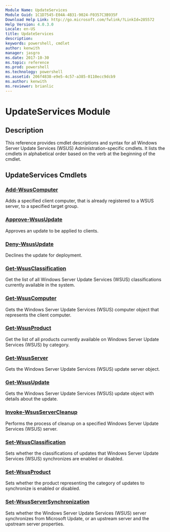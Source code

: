 ```yaml
---
Module Name: UpdateServices
Module Guid: 1C1D7545-E04A-4B31-9024-F0357C3B935F
Download Help Link: http://go.microsoft.com/fwlink/?LinkId=285572
Help Version: 4.0.3.0
Locale: en-US
title: UpdateServices
description: 
keywords: powershell, cmdlet
author: kenwith
manager: jasgro
ms.date: 2017-10-30
ms.topic: reference
ms.prod: powershell
ms.technology: powershell
ms.assetid: 206f4838-e9e5-4c57-a385-0110ecc9dcb9
ms.author: kenwith
ms.reviewer: brianlic
---
```


# UpdateServices Module
## Description
This reference provides cmdlet descriptions and syntax for all Windows Server Update Services (WSUS) Administration-specific cmdlets. It lists the cmdlets in alphabetical order based on the verb at the beginning of the cmdlet.

## UpdateServices Cmdlets
### [Add-WsusComputer](./Add-WsusComputer.md)
Adds a specified client computer, that is already registered to a WSUS server, to a specified target group.

### [Approve-WsusUpdate](./Approve-WsusUpdate.md)
Approves an update to be applied to clients.

### [Deny-WsusUpdate](./Deny-WsusUpdate.md)
Declines the update for deployment.

### [Get-WsusClassification](./Get-WsusClassification.md)
Get the list of all Windows Server Update Services (WSUS) classifications currently available in the system.

### [Get-WsusComputer](./Get-WsusComputer.md)
Gets the Windows Server Update Services (WSUS) computer object that represents the client computer.

### [Get-WsusProduct](./Get-WsusProduct.md)
Get the list of all products currently available on Windows Server Update Services (WSUS) by category.

### [Get-WsusServer](./Get-WsusServer.md)
Gets the Windows Server Update Services (WSUS) update server object.

### [Get-WsusUpdate](./Get-WsusUpdate.md)
Gets the Windows Server Update Services (WSUS) update object with details about the update.

### [Invoke-WsusServerCleanup](./Invoke-WsusServerCleanup.md)
Performs the process of cleanup on a specified Windows Server Update Services (WSUS) server.

### [Set-WsusClassification](./Set-WsusClassification.md)
Sets whether the classifications of updates that Windows Server Update Services (WSUS) synchronizes are enabled or disabled.

### [Set-WsusProduct](./Set-WsusProduct.md)
Sets whether the product representing the category of updates to synchronize is enabled or disabled.

### [Set-WsusServerSynchronization](./Set-WsusServerSynchronization.md)
Sets whether the Windows Server Update Services (WSUS) server synchronizes from Microsoft Update, or an upstream server and the upstream server properties.
